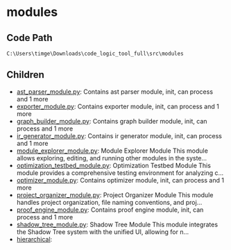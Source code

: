 # modules



## Code Path

`C:\Users\timge\Downloads\code_logic_tool_full\src\modules`

## Children

- [ast_parser_module.py](./ast_parser_module/description.md): Contains ast parser module, init, can process and 1 more
- [exporter_module.py](./exporter_module/description.md): Contains exporter module, init, can process and 1 more
- [graph_builder_module.py](./graph_builder_module/description.md): Contains graph builder module, init, can process and 1 more
- [ir_generator_module.py](./ir_generator_module/description.md): Contains ir generator module, init, can process and 1 more
- [module_explorer_module.py](./module_explorer_module/description.md): Module Explorer Module This module allows exploring, editing, and running other modules in the syste...
- [optimization_testbed_module.py](./optimization_testbed_module/description.md): Optimization Testbed Module This module provides a comprehensive testing environment for analyzing c...
- [optimizer_module.py](./optimizer_module/description.md): Contains optimizer module, init, can process and 1 more
- [project_organizer_module.py](./project_organizer_module/description.md): Project Organizer Module This module handles project organization, file naming conventions, and proj...
- [proof_engine_module.py](./proof_engine_module/description.md): Contains proof engine module, init, can process and 1 more
- [shadow_tree_module.py](./shadow_tree_module/description.md): Shadow Tree Module This module integrates the Shadow Tree system with the unified UI, allowing for n...
- [hierarchical](./hierarchical/description.md): 
